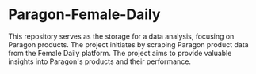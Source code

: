 # Paragon-Female-Daily
This repository serves as the storage for a data analysis, focusing on Paragon products. The project initiates by scraping Paragon product data from the Female Daily platform. The project aims to provide valuable insights into Paragon's products and their performance.
